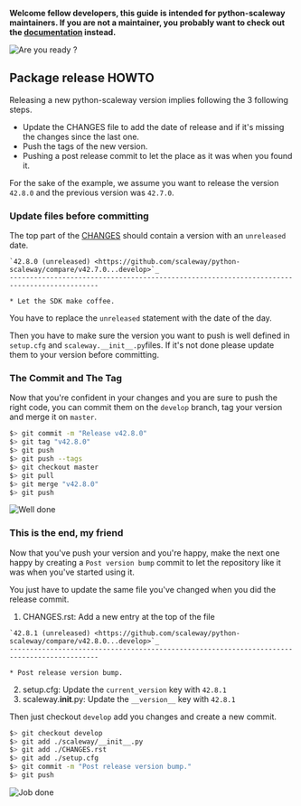 **Welcome fellow developers, this guide is intended for python-scaleway maintainers.
If you are not a maintainer, you probably want to check out the [documentation](README.rst)
instead.**

![Are you ready ?](https://media.giphy.com/media/lvuKkjGQvT4hq/giphy.gif)

## Package release HOWTO

Releasing a new python-scaleway version implies following the 3 following steps.

* Update the CHANGES file to add the date of release and if it's missing the
changes since the last one.
* Push the tags of the new version.
* Pushing a post release commit to let the place as it was when you found it.

For the sake of the example, we assume you want to release the version `42.8.0`
and the previous version was `42.7.0`.

### Update files before committing

The top part of the [CHANGES](CHANGES.rst) should contain a version with an
`unreleased` date.

```
`42.8.0 (unreleased) <https://github.com/scaleway/python-scaleway/compare/v42.7.0...develop>`_
--------------------------------------------------------------------------------------------

* Let the SDK make coffee.
```

You have to replace the `unreleased` statement with the date of the day.

Then you have to make sure the version you want to push is well defined in
`setup.cfg` and `scaleway.__init__.py`files. If it's not done please update
them to your version before committing.

### The Commit and The Tag

Now that you're confident in your changes and you are sure to push the right
code, you can commit them on the `develop` branch, tag your version and merge
it on `master`.

```bash
$> git commit -m "Release v42.8.0"
$> git tag "v42.8.0"
$> git push
$> git push --tags
$> git checkout master
$> git pull
$> git merge "v42.8.0"
$> git push
```

![Well done](https://media.giphy.com/media/d31w24psGYeekCZy/giphy.gif)

### This is the end, my friend

Now that you've push your version and you're happy, make the next one happy by
creating a `Post version bump` commit to let the repository like it was when
you've started using it.

You just have to update the same file you've changed when you did the release
commit.

1. CHANGES.rst: Add a new entry at the top of the file

```
`42.8.1 (unreleased) <https://github.com/scaleway/python-scaleway/compare/v42.8.0...develop>`_
--------------------------------------------------------------------------------------------

* Post release version bump.
```

2. setup.cfg: Update the `current_version` key with `42.8.1`
3. scaleway.__init__.py: Update the `__version__` key with `42.8.1`

Then just checkout `develop` add you changes and create a new commit.

```bash
$> git checkout develop
$> git add ./scaleway/__init__.py
$> git add ./CHANGES.rst
$> git add ./setup.cfg
$> git commit -m "Post release version bump."
$> git push
```

![Job done](https://media.giphy.com/media/l0MYw3oeYCUJhj5FC/giphy.gif)
